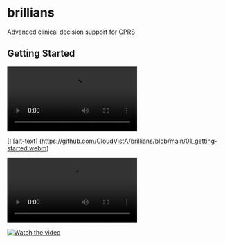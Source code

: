 # brillians
Advanced clinical decision support for CPRS


## Getting Started
![Alt text](01_getting-started.webm?raw=true "Getting Started")

[! [alt-text] (https://github.com/CloudVistA/brillians/blob/main/01_getting-started.webm)


<video src="https://github.com/CloudVistA/brillians/blob/main/01_getting-started.webm" controls="controls" style="max-width: 730px;">
</video>



[![Watch the video](https://i.imgur.com/vKb2F1B.png)](https://youtu.be/vt5fpE0bzSY)
